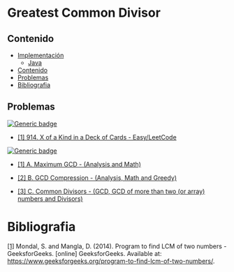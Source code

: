 # Greatest Common Divisor

## Contenido
* [Implementación](#)
    * [Java](#)
* [Contenido](#contenido)
* [Problemas](#problemas)
* [Bibliografia](#bibliografia)

## Problemas

[![Generic badge](https://img.shields.io/badge/LeetCode-Easy-green.svg)](https://leetcode.com/problemset/algorithms/)

* [[1] 914. X of a Kind in a Deck of Cards - Easy/LeetCode](https://leetcode.com/problems/x-of-a-kind-in-a-deck-of-cards/)

[![Generic badge](https://img.shields.io/badge/CodeForces-Easy-green.svg)](https://codeforces.com/problemset)

* [[1] A. Maximum GCD - (Analysis and Math)](https://codeforces.com/contest/1370/problem/A)

* [[2] B. GCD Compression - (Analysis, Math and Greedy)](https://codeforces.com/contest/1370/problem/B)

* [[3] C. Common Divisors - (GCD, GCD of more than two (or array) numbers and Divisors)](https://codeforces.com/contest/1203/problem/C)

# Bibliografia

[[1]](https://www.geeksforgeeks.org/program-to-find-lcm-of-two-numbers/) Mondal, S. and Mangla, D. (2014). Program to find LCM of two numbers - GeeksforGeeks. [online] GeeksforGeeks. Available at: https://www.geeksforgeeks.org/program-to-find-lcm-of-two-numbers/.